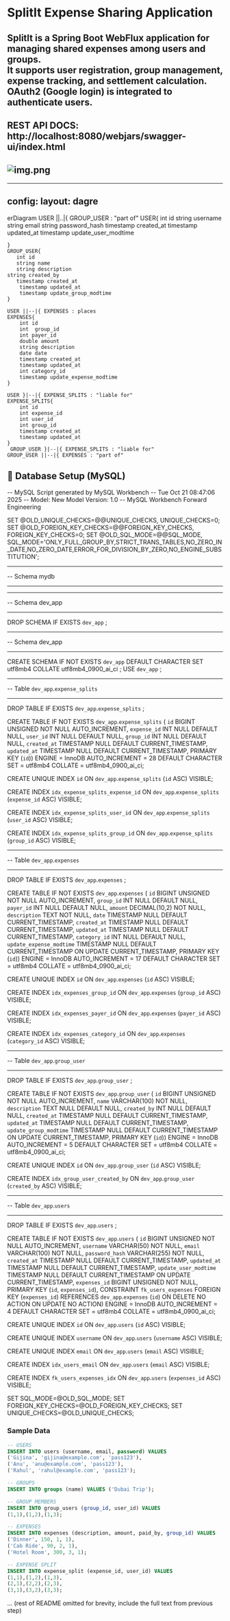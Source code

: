 
# SplitIt Expense Sharing Application

SplitIt is a **Spring Boot WebFlux application** for managing shared expenses among users and groups.  
It supports **user registration, group management, expense tracking, and settlement calculation**.  
OAuth2 (Google login) is integrated to authenticate users.
------------------------------------------------------------------------------------------------------
REST API DOCS:
http://localhost:8080/webjars/swagger-ui/index.html
-------------------------------------------------------------------------------------------------------
![img.png](img.png)
---
---
config:
layout: dagre
---
erDiagram
USER ||..|{ GROUP_USER : "part of"
USER{
int id
string         username
string email
string password_hash
timestamp created_at
timestamp updated_at
timestamp update_user_modtime

    }
    GROUP_USER{
       int id
       string name
       string description
    string created_by
       timestamp created_at
        timestamp updated_at
        timestamp update_group_modtime
    }

    USER ||--|{ EXPENSES : places
    EXPENSES{
        int id
        int  group_id
        int payer_id
        double amount
        string description
        date date
        timestamp created_at
        timestamp updated_at
        int category_id
        timestamp update_expense_modtime
    }

    USER }|--|{ EXPENSE_SPLITS : "liable for"
    EXPENSE_SPLITS{
        int id
        int expense_id
        int user_id
        int group_id
        timestamp created_at
        timestamp updated_at
    }
     GROUP_USER }|--|{ EXPENSE_SPLITS : "liable for"
    GROUP_USER ||--|{ EXPENSES : "part of"

## 🧱 Database Setup (MySQL)

-- MySQL Script generated by MySQL Workbench
-- Tue Oct 21 08:47:06 2025
-- Model: New Model    Version: 1.0
-- MySQL Workbench Forward Engineering

SET @OLD_UNIQUE_CHECKS=@@UNIQUE_CHECKS, UNIQUE_CHECKS=0;
SET @OLD_FOREIGN_KEY_CHECKS=@@FOREIGN_KEY_CHECKS, FOREIGN_KEY_CHECKS=0;
SET @OLD_SQL_MODE=@@SQL_MODE, SQL_MODE='ONLY_FULL_GROUP_BY,STRICT_TRANS_TABLES,NO_ZERO_IN_DATE,NO_ZERO_DATE,ERROR_FOR_DIVISION_BY_ZERO,NO_ENGINE_SUBSTITUTION';

-- -----------------------------------------------------
-- Schema mydb
-- -----------------------------------------------------
-- -----------------------------------------------------
-- Schema dev_app
-- -----------------------------------------------------
DROP SCHEMA IF EXISTS `dev_app` ;

-- -----------------------------------------------------
-- Schema dev_app
-- -----------------------------------------------------
CREATE SCHEMA IF NOT EXISTS `dev_app` DEFAULT CHARACTER SET utf8mb4 COLLATE utf8mb4_0900_ai_ci ;
USE `dev_app` ;
-- -----------------------------------------------------
-- Table `dev_app`.`expense_splits`
-- -----------------------------------------------------
DROP TABLE IF EXISTS `dev_app`.`expense_splits` ;

CREATE TABLE IF NOT EXISTS `dev_app`.`expense_splits` (
  `id` BIGINT UNSIGNED NOT NULL AUTO_INCREMENT,
  `expense_id` INT NULL DEFAULT NULL,
  `user_id` INT NULL DEFAULT NULL,
  `group_id` INT NULL DEFAULT NULL,
  `created_at` TIMESTAMP NULL DEFAULT CURRENT_TIMESTAMP,
  `updated_at` TIMESTAMP NULL DEFAULT CURRENT_TIMESTAMP,
  PRIMARY KEY (`id`))
ENGINE = InnoDB
AUTO_INCREMENT = 28
DEFAULT CHARACTER SET = utf8mb4
COLLATE = utf8mb4_0900_ai_ci;

CREATE UNIQUE INDEX `id` ON `dev_app`.`expense_splits` (`id` ASC) VISIBLE;

CREATE INDEX `idx_expense_splits_expense_id` ON `dev_app`.`expense_splits` (`expense_id` ASC) VISIBLE;

CREATE INDEX `idx_expense_splits_user_id` ON `dev_app`.`expense_splits` (`user_id` ASC) VISIBLE;

CREATE INDEX `idx_expense_splits_group_id` ON `dev_app`.`expense_splits` (`group_id` ASC) VISIBLE;


-- -----------------------------------------------------
-- Table `dev_app`.`expenses`
-- -----------------------------------------------------
DROP TABLE IF EXISTS `dev_app`.`expenses` ;

CREATE TABLE IF NOT EXISTS `dev_app`.`expenses` (
  `id` BIGINT UNSIGNED NOT NULL AUTO_INCREMENT,
  `group_id` INT NULL DEFAULT NULL,
  `payer_id` INT NULL DEFAULT NULL,
  `amount` DECIMAL(10,2) NOT NULL,
  `description` TEXT NOT NULL,
  `date` TIMESTAMP NULL DEFAULT CURRENT_TIMESTAMP,
  `created_at` TIMESTAMP NULL DEFAULT CURRENT_TIMESTAMP,
  `updated_at` TIMESTAMP NULL DEFAULT CURRENT_TIMESTAMP,
  `category_id` INT NULL DEFAULT NULL,
  `update_expense_modtime` TIMESTAMP NULL DEFAULT CURRENT_TIMESTAMP ON UPDATE CURRENT_TIMESTAMP,
  PRIMARY KEY (`id`))
ENGINE = InnoDB
AUTO_INCREMENT = 17
DEFAULT CHARACTER SET = utf8mb4
COLLATE = utf8mb4_0900_ai_ci;

CREATE UNIQUE INDEX `id` ON `dev_app`.`expenses` (`id` ASC) VISIBLE;

CREATE INDEX `idx_expenses_group_id` ON `dev_app`.`expenses` (`group_id` ASC) VISIBLE;

CREATE INDEX `idx_expenses_payer_id` ON `dev_app`.`expenses` (`payer_id` ASC) VISIBLE;

CREATE INDEX `idx_expenses_category_id` ON `dev_app`.`expenses` (`category_id` ASC) VISIBLE;


-- -----------------------------------------------------
-- Table `dev_app`.`group_user`
-- -----------------------------------------------------
DROP TABLE IF EXISTS `dev_app`.`group_user` ;

CREATE TABLE IF NOT EXISTS `dev_app`.`group_user` (
  `id` BIGINT UNSIGNED NOT NULL AUTO_INCREMENT,
  `name` VARCHAR(100) NOT NULL,
  `description` TEXT NULL DEFAULT NULL,
  `created_by` INT NULL DEFAULT NULL,
  `created_at` TIMESTAMP NULL DEFAULT CURRENT_TIMESTAMP,
  `updated_at` TIMESTAMP NULL DEFAULT CURRENT_TIMESTAMP,
  `update_group_modtime` TIMESTAMP NULL DEFAULT CURRENT_TIMESTAMP ON UPDATE CURRENT_TIMESTAMP,
  PRIMARY KEY (`id`))
ENGINE = InnoDB
AUTO_INCREMENT = 5
DEFAULT CHARACTER SET = utf8mb4
COLLATE = utf8mb4_0900_ai_ci;

CREATE UNIQUE INDEX `id` ON `dev_app`.`group_user` (`id` ASC) VISIBLE;

CREATE INDEX `idx_group_user_created_by` ON `dev_app`.`group_user` (`created_by` ASC) VISIBLE;

-- -----------------------------------------------------
-- Table `dev_app`.`users`
-- -----------------------------------------------------
DROP TABLE IF EXISTS `dev_app`.`users` ;

CREATE TABLE IF NOT EXISTS `dev_app`.`users` (
  `id` BIGINT UNSIGNED NOT NULL AUTO_INCREMENT,
  `username` VARCHAR(50) NOT NULL,
  `email` VARCHAR(100) NOT NULL,
  `password_hash` VARCHAR(255) NOT NULL,
  `created_at` TIMESTAMP NULL DEFAULT CURRENT_TIMESTAMP,
  `updated_at` TIMESTAMP NULL DEFAULT CURRENT_TIMESTAMP,
  `update_user_modtime` TIMESTAMP NULL DEFAULT CURRENT_TIMESTAMP ON UPDATE CURRENT_TIMESTAMP,
  `expenses_id` BIGINT UNSIGNED NOT NULL,
  PRIMARY KEY (`id`, `expenses_id`),
  CONSTRAINT `fk_users_expenses`
    FOREIGN KEY (`expenses_id`)
    REFERENCES `dev_app`.`expenses` (`id`)
    ON DELETE NO ACTION
    ON UPDATE NO ACTION)
ENGINE = InnoDB
AUTO_INCREMENT = 4
DEFAULT CHARACTER SET = utf8mb4
COLLATE = utf8mb4_0900_ai_ci;

CREATE UNIQUE INDEX `id` ON `dev_app`.`users` (`id` ASC) VISIBLE;

CREATE UNIQUE INDEX `username` ON `dev_app`.`users` (`username` ASC) VISIBLE;

CREATE UNIQUE INDEX `email` ON `dev_app`.`users` (`email` ASC) VISIBLE;

CREATE INDEX `idx_users_email` ON `dev_app`.`users` (`email` ASC) VISIBLE;

CREATE INDEX `fk_users_expenses_idx` ON `dev_app`.`users` (`expenses_id` ASC) VISIBLE;


SET SQL_MODE=@OLD_SQL_MODE;
SET FOREIGN_KEY_CHECKS=@OLD_FOREIGN_KEY_CHECKS;
SET UNIQUE_CHECKS=@OLD_UNIQUE_CHECKS;


### Sample Data

```sql
-- USERS
INSERT INTO users (username, email, password) VALUES
('Gijina', 'gijina@example.com', 'pass123'),
('Anu', 'anu@example.com', 'pass123'),
('Rahul', 'rahul@example.com', 'pass123');

-- GROUPS
INSERT INTO groups (name) VALUES ('Dubai Trip');

-- GROUP MEMBERS
INSERT INTO group_users (group_id, user_id) VALUES
(1,1),(1,2),(1,3);

-- EXPENSES
INSERT INTO expenses (description, amount, paid_by, group_id) VALUES
('Dinner', 150, 1, 1),
('Cab Ride', 90, 2, 1),
('Hotel Room', 300, 3, 1);

-- EXPENSE SPLIT
INSERT INTO expense_split (expense_id, user_id) VALUES
(1,1),(1,2),(1,3),
(2,1),(2,2),(2,3),
(3,1),(3,2),(3,3);
```

... (rest of README omitted for brevity, include the full text from previous step)


